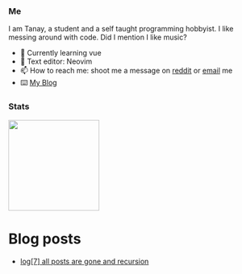 ### Me

I am Tanay, a student and a self taught programming hobbyist. I like messing around with code. Did I mention I like music?

- 🌱 Currently learning vue
- 📔 Text editor: Neovim
- 📫 How to reach me: shoot me a message on [reddit](https://reddit.com/u/KidnappingNemo) or [email](mailto:tanaybhardwaj24@gmail.com) me
- ⌨️ [My Blog](https://blogafee.vercel.app/) 

### Stats
<img height="180em" src="https://github-readme-stats.vercel.app/api?username=tanaybhardwaj24&theme=gruvbox&show_icons=truecount_private=true"/>

# Blog posts
<!-- BLOG-POST-LIST:START -->
- [log[7] all posts are gone and recursion](https://blogafee.vercel.app/blog/recursion-lost-blogs)
<!-- BLOG-POST-LIST:END -->
